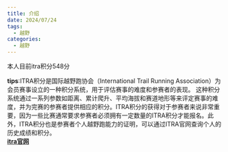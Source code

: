 ```yaml
---
title: 介绍
date: 2024/07/24
tags:
  - 越野
categories:
  - 越野
---
```


本人目前itra积分548分

**tips**:ITRA积分是国际越野跑协会（International Trail Running Association）为会员赛事设立的一种积分系统，用于评估赛事的难度和参赛者的表现。 这种积分系统通过一系列参数如距离、累计爬升、平均海拔和赛道地形等来评定赛事的难度，并为完赛的参赛者提供相应的积分。ITRA积分的获得对于参赛者来说非常重要，因为一些比赛通常要求参赛者必须拥有一定数量的ITRA积分才能报名。此外，ITRA积分也是参赛者个人越野跑能力的证明，可以通过ITRA官网查询个人的历史成绩和积分。\
[**itra官网**](https://itra.run/)
